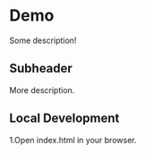# Demo

Some description!

## Subheader

More description.

## Local Development

1.Open index.html in your browser.
